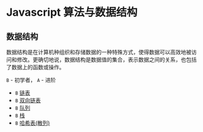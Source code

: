 # Javascript 算法与数据结构

## 数据结构

数据结构是在计算机种组织和存储数据的一种特殊方式，使得数据可以高效地被访问和修改。更确切地说，数据结构是数据值的集合，表示数据之间的关系，也包括了数据上的函数或操作。

`B` - 初学者， `A` - 进阶

* `B` [链表](src/data-structures/linked-list/README.md)
* `B` [双向链表](src/data-structures/doubly-linked-list/README.md)
* `B` [队列](src/data-structures/queue/README.md)
* `B` [栈](src/data-structures/stack/README.md)
* `B` [哈希表(散列)](src/data-structures/hash-table/README.md)
